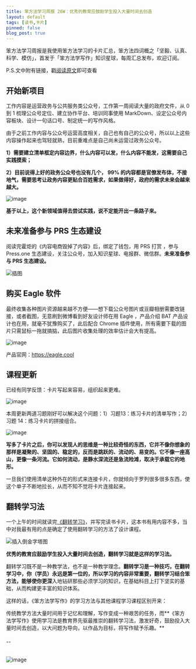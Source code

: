 ```yaml
---
title: 笨方法学习周报 26W：优秀的教育应鼓励学生投入大量时间去创造
layout: default
tags: [读书,卡片]
pinned: false
blog_post: true
---
```


笨方法学习周报是我使用笨方法学习的卡片汇总，笨方法四词概之「坚毅、认真、科学、模仿」，首发于「笨方法学写作」知识星球，每周汇总发布，欢迎订阅。

P.S.文中附有链接，戳[阅读原文](https://www.jianshu.com/nb/25728012)即可查看


## 开始新项目

工作内容是运营政务与公共服务类公众号，工作第一周阅读大量的政府文件，从 0 到 1 梳理公众号定位、建立协作平台、培训同事使用 MarkDown、设定公众号内容板块、设计一句话口号、制定统一的写作风格。

由于之前工作内容与公众号运营高度相关，自己也有自己的公众号，所以以上这些内容操作起来也驾轻就熟，目前重难点是自己尚未运营过政务公众号。

**1）需要建立清单框定内容边界，什么内容可以发，什么内容不能发，这需要自己实践摸索；**

**2）目前说得上好的政务公众号也没有几个， 99% 的内容都是官僚发布体，不接地气，需要思考让政务内容更贴合百姓需求，如果做得好，政府的需求未来会越来越大。**

![image](http://upload-images.jianshu.io/upload_images/32598-519483b6f277870b?imageMogr2/auto-orient/strip%7CimageView2/2/w/1240)

**基于以上，这个新领域值得去尝试实践，说不定能开出一条路子来。**

## 未来准备参与 PRS 生态建设

阅读完霍炬的《内容电商毁掉了内容》后，绑定了钱包，用 PRS 打赏 ，参与 Press.one 生态建设，关注公众号，加入知识星球、电报群、微信群。**未来准备参与 PRS 生态建设。**

![插图](http://upload-images.jianshu.io/upload_images/32598-8bf2d1de13e59eff?imageMogr2/auto-orient/strip%7CimageView2/2/w/1240)

## 购买 Eagle 软件

最终收集各种图片资源越来越不方便——想下载公众号图片或豆瓣相册需要改链接，或者截图，无意刷到微博看到好友设计师在用 Eagle ，产品介绍 BAT 产品设计也在用，就毫不犹豫购买了，此后配合 Chrome 插件使用，所有需要下载的图片只需鼠标一拖就搞掂，此后图片收集处理的效率估计会大有提高。

![image](http://upload-images.jianshu.io/upload_images/32598-0f3b86a65c1a9711?imageMogr2/auto-orient/strip)

产品官网：https://eagle.cool


## 课程更新

已经有同学反馈：卡片写起来容易，组织起来更难。

![image](http://upload-images.jianshu.io/upload_images/32598-f2722148cbf6993f?imageMogr2/auto-orient/strip%7CimageView2/2/w/1240)

本周更新两道习题刚好可以解决这个问题：1）习题13：练习卡片的清单写作；2）习题 14：练习卡片的拼接组合。

![image](http://upload-images.jianshu.io/upload_images/32598-26e48fe0eb0a0f1d?imageMogr2/auto-orient/strip%7CimageView2/2/w/1240)

**写多了卡片之后，你可以发现人的思维是一种比较奇怪的东西，它并不像你想象的那样是凝聚的、坚固的、稳定的，反而是跳跃的、流动的、易变的。它不像一座高山，更像一条河流。它如何流动，是静水深流还是急流险滩，取决于承载它的地形。**

一旦我们使用清单这种外在的形式来连接卡片，你就倾向于罗列很多很多东西，使这个单子不断地拉长，从而不知不觉将卡片连接起来。

## 翻转学习法

一个上午的时间就读完[《翻转学习》](https://book.douban.com/subject/26606727/)，并写完读书卡片，这本书有用内容不多，当中对我最有用的点是确定了使用翻转学习的方法了设计课程。

![插入倒金字塔图](http://upload-images.jianshu.io/upload_images/32598-f388bca91bce8fe6?imageMogr2/auto-orient/strip%7CimageView2/2/w/1240)
 
**优秀的教育应鼓励学生投入大量时间去创造，翻转学习就是这样的学习法。**
 
翻转学习既不是一种教学法，也不是一种教学理念。**翻转学习是一种技巧，在翻转学习中，你（学员）永远是第一位的，所以学习的内容非常重要，翻转学习结合笨方法，能够使你更深**入地钻研那些必须学习的知识，在基础科目上打下坚实的基础，从而构建更丰富的知识体系。

这样的话，《笨方法学写作》的学习方法与其他课程学习课程区别开来：

传统教学方法大量时间用于记忆和理解，写作变成一种艰苦的任务，而**《笨方法学写作》使用学习法是教育界先驱最推崇的翻转学习法，激发好奇，鼓励投入大量时间去创造，以大问题为导向，以作品为目标，将写作赋予乐趣。**

######  --

![image](http://upload-images.jianshu.io/upload_images/32598-7cc49eaa17304c0d?imageMogr2/auto-orient/strip%7CimageView2/2/w/1240)

